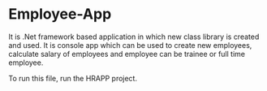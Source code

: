 # Employee-App
It is .Net framework based application in which new class library is created and used.
It is console app which can be used to create new employees, calculate salary of employees and employee can be trainee or full time employee.

To run this file, run the HRAPP project.
